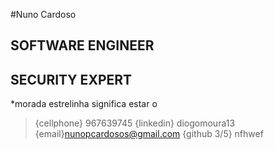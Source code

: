 #Nuno Cardoso
## SOFTWARE ENGINEER
## SECURITY EXPERT
*morada estrelinha significa estar o
>{cellphone} 967639745
>{linkedin} diogomoura13
>{email}nunopcardosos@gmail.com
>{github 3/5} nfhwef
